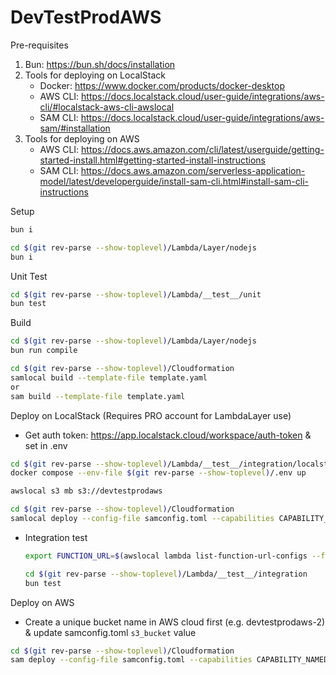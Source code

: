 # DevTestProdAWS

Pre-requisites

1. Bun: https://bun.sh/docs/installation
2. Tools for deploying on LocalStack
    - Docker: https://www.docker.com/products/docker-desktop
    - AWS CLI: https://docs.localstack.cloud/user-guide/integrations/aws-cli/#localstack-aws-cli-awslocal
    - SAM CLI: https://docs.localstack.cloud/user-guide/integrations/aws-sam/#installation
3. Tools for deploying on AWS
    - AWS CLI: https://docs.aws.amazon.com/cli/latest/userguide/getting-started-install.html#getting-started-install-instructions
    - SAM CLI: https://docs.aws.amazon.com/serverless-application-model/latest/developerguide/install-sam-cli.html#install-sam-cli-instructions

Setup

```bash
bun i

cd $(git rev-parse --show-toplevel)/Lambda/Layer/nodejs
bun i
```

Unit Test

```bash
cd $(git rev-parse --show-toplevel)/Lambda/__test__/unit
bun test
```

Build

```bash
cd $(git rev-parse --show-toplevel)/Lambda/Layer/nodejs
bun run compile

cd $(git rev-parse --show-toplevel)/Cloudformation
samlocal build --template-file template.yaml
or
sam build --template-file template.yaml
```

Deploy on LocalStack (Requires PRO account for LambdaLayer use)

-   Get auth token: https://app.localstack.cloud/workspace/auth-token & set in .env

```bash
cd $(git rev-parse --show-toplevel)/Lambda/__test__/integration/localstack
docker compose --env-file $(git rev-parse --show-toplevel)/.env up

awslocal s3 mb s3://devtestprodaws

cd $(git rev-parse --show-toplevel)/Cloudformation
samlocal deploy --config-file samconfig.toml --capabilities CAPABILITY_NAMED_IAM --no-confirm-changeset
```

-   Integration test

    ```bash
    export FUNCTION_URL=$(awslocal lambda list-function-url-configs --function-name devtestprodaws-main | grep -o '"FunctionUrl": "[^"]*' | awk -F'"' '{print $4}')

    cd $(git rev-parse --show-toplevel)/Lambda/__test__/integration
    bun test
    ```

Deploy on AWS

-   Create a unique bucket name in AWS cloud first (e.g. devtestprodaws-2) & update samconfig.toml `s3_bucket` value

```bash
cd $(git rev-parse --show-toplevel)/Cloudformation
sam deploy --config-file samconfig.toml --capabilities CAPABILITY_NAMED_IAM --no-confirm-changeset
```
